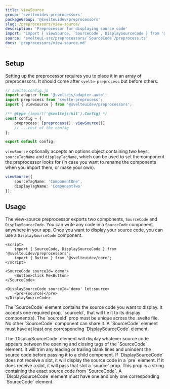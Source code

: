 ```yaml
---
title: viewSource
group: 'svelteuidev-preprocessors'
packageGroup: '@svelteuidev/preprocessors'
slug: /preprocessors/view-source/
description: 'Preprocessor for displaying source code'
import: "import { viewSource, `SourceCode`, DisplaySourceCode } from '@svelteuidev/preprocessors';"
source: 'svelteui-src/preprocessors/`SourceCode`/preprocess.ts'
docs: 'preprocessors/view-source.md'
---
```


<script>
    // import { } from "@svelteuidev/demos";
    import { Heading } from 'components';
</script>

<Heading />

## Setup

Setting up the preprocessor requires you to place it in an array of preprocessors. It should come after `svelte-preprocess` but before others.

```ts
// svelte.config.js
import adapter from '@sveltejs/adapter-auto';
import preprocess from 'svelte-preprocess';
import { viewSource } from '@svelteuidev/preprocessors';

/** @type {import('@sveltejs/kit').Config} */
const config = {
	preprocess: [preprocess(), viewSource()]
	// ...rest of the config
};

export default config;
```

`viewSource` optionally accepts an options object containing two keys: `sourceTagName` and `displayTagName`, which can be used to set the component the preprocessor looks for (in case you want to rename the components when you import them, or make your own).

```ts
viewSource({
	sourceTagName: 'ComponentOne',
	displayTagName: 'ComponentTwo'
});
```

## Usage

The view-source preprocessor exports two components, `SourceCode` and `DisplaySourceCode`. You can write any code in a `SourceCode` component anywhere in your app. Once you want to display your source code, you can use a `DisplaySourceCode` component.

```svelte
<script>
    import { SourceCode, DisplaySourceCode } from '@svelteuidev/preprocessors';
    import { Button } from '@svelteuidev/core';
</script>

<SourceCode sourceId='demo'>
    <Button>Click Me<Button>
</SourceCode>

<DisplaySourceCode sourceId='demo' let:source>
    <pre>{source}</pre>
</DisplaySourceCode>
```

<p>
    The `SourceCode` element contains the source code you want to display. It accepts one required prop, `sourceId`, that will tie it to its display component(s). The `sourceId` prop must be unique across the .svelte file. No other `SourceCode` component can share it. A `SourceCode` element must have at least one corresponding `DisplaySourceCode` element.
</p>

<p>
    The `DisplaySourceCode` element will display whatever source code appears between the opening and closing tags of the `SourceCode` element. It will trim any leading or trailing blank lines and unindent the source code before passing it to a child component. If `DisplaySourceCode` does not receive a slot, it will display the source code in a `pre` element. If it does receive a slot, it will pass that slot a `source` prop. This prop is a string containing the exact source code from `SourceCode`. A `DisplaySourceCode` element must have one and only one corresponding `SourceCode` element.
</p>
